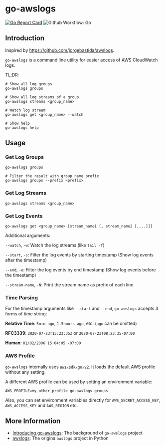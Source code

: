 # go-awslogs

[![Go Report Card](https://goreportcard.com/badge/github.com/dzhg/go-awslogs)](https://goreportcard.com/report/github.com/dzhg/go-awslogs)
![Github Workflow: Go](https://github.com/dzhg/go-awslogs/workflows/Go/badge.svg)

## Introduction

Inspired by https://github.com/jorgebastida/awslogs.

`go-awslogs` is a command line utility for easier access of AWS CloudWatch logs.

TL;DR:

```shell script
# Show all log groups
go-awslogs groups

# Show all log streams of a group
go-awslogs streams <group_name>

# Watch log stream
go-awslogs get <group_name> --watch

# Show help
go-awslogs help
```

## Usage

### Get Log Groups

```shell script
go-awslogs groups

# Filter the result with group name prefix
go-awslogs groups --prefix <prefix>
```

### Get Log Streams

```shell script
go-awslogs streams <group_name>
```

### Get Log Events

```shell script
go-awslogs get <group_name> [stream_name1 [, stream_name2 [,...]]]
```

Additional arguments:

`--watch`, `-w`: Watch the log streams (like `tail -f`)

`--start`, `-s`: Filter the log events by starting timestamp (Show log events after the timestamp)

`--end`, `-e`: Filter the log events by end timestamp (Show log events before the timestamp)

`--stream-name`, `-N`: Print the stream name as prefix of each line

### Time Parsing

For the timestamp arguments like `--start` and `--end`, `go-awslogs` accepts 3 forms
of time string:

**Relative Time**: `5min ago`, `1.5hours ago`, etc. (`ago` can be omitted)

**RFC3339**: `2020-07-23T15:23:35Z` or `2020-07-23T08:23:35-07:00`

**Human**: `01/02/2006 15:04:05 -07:00`

### AWS Profile

`go-awslogs` internally uses [`aws-sdk-go-v2`](https://github.com/aws/aws-sdk-go-v2). It loads
the default AWS profile without any setting.

A different AWS profile can be used by setting an environment variable:

```shell script
AWS_PROFILE=my_other_profile go-awslogs groups
```

Also, you can set environment variables directly for `AWS_SECRET_ACCESS_KEY`, `AWS_ACCESS_KEY` and `AWS_REGION` etc.

## More Information

* [Introducing go-awslogs](https://dzhg.dev/posts/2020/09/introducing-go-awslogs/): The background of `go-awslogs` project
* [awslogs](https://github.com/jorgebastida/awslogs): The origina `awslogs` project in Python
